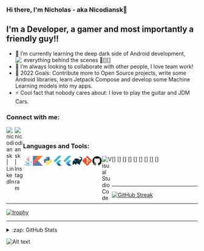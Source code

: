### Hi there, I'm Nicholas - aka Nicodiansk👋 
## I'm a Developer, a gamer and most importantly a friendly guy!!

- 🌱 I’m currently learning the deep dark side of Android development, everything behind the scenes 🤣[<img align="left" width="22px" src="https://image.emojipng.com/392/10498392.jpg" />][]
- 👯 I’m always looking to collaborate with other people, I love team work!
- 🥅 2022 Goals: Contribute more to Open Source projects, write some Android libraries, learn Jetpack Compose and develop some Machine Learning models into my apps.
- ⚡ Cool fact that nobody cares about: I love to play the guitar and JDM Cars.

### Connect with me:

[<img align="left" alt="nicodiansk | LinkedIn" width="22px" src="https://cdn.jsdelivr.net/npm/simple-icons@v3/icons/linkedin.svg" />][linkedin]
[<img align="left" alt="nicodiansk | Instagram" width="22px" src="https://cdn.jsdelivr.net/npm/simple-icons@v3/icons/instagram.svg" />][instagram]

<br />

### Languages and Tools: 

[<img align="left" alt="Java" width="26px" src="https://github.com/devicons/devicon/blob/master/icons/java/java-original.svg" />]
[<img align="left" alt="Kotlin" width="26px" src="https://github.com/devicons/devicon/blob/master/icons/kotlin/kotlin-original.svg" />]
[<img align="left" alt="Python" width="26px" src="https://github.com/devicons/devicon/blob/master/icons/python/python-original.svg" />]
[<img align="left" alt="Flutter" width="26px" src="https://github.com/devicons/devicon/blob/master/icons/flutter/flutter-original.svg" />]
[<img align="left" alt="Flutter" width="26px" src="https://github.com/devicons/devicon/blob/master/icons/flutter/flutter-original.svg" />]
[<img align="left" alt="Gradle" width="26px" src="https://github.com/devicons/devicon/blob/master/icons/gradle/gradle-plain.svg" />]
[<img align="left" alt="Git" width="26px" src="https://github.com/devicons/devicon/blob/master/icons/git/git-original.svg" />]
[<img align="left" alt="GitHub" width="26px" src="https://github.com/devicons/devicon/blob/master/icons/github/github-original.svg" />]
[<img align="left" alt="Visual Studio Code" width="26px" src="https://github.com/devicons/devicon/tree/master/icons/visualstudio" />]

<br />
<br />

---
[![GitHub Streak](http://github-readme-streak-stats.herokuapp.com?user=nicodiansk&theme=dark&date_format=M%20j%5B%2C%20Y%5D)](https://git.io/streak-stats)

---
[![trophy](https://github-profile-trophy.vercel.app/?username=nicodiansk&theme=onedark)](https://github.com/ryo-ma/github-profile-trophy)

---
<details>
  <summary>:zap: GitHub Stats</summary>

  <img align="left" alt="nicodiansk's GitHub Stats" src="https://github-readme-stats.codestackr.vercel.app/api?username=codeSTACKr&show_icons=true&hide_border=true" />

</details>

![Alt text](https://spotify-recently-played-readme.vercel.app/api?user=nicodiansk0)

[instagram]: https://instagram.com/nicodiansk
[linkedin]: https://www.linkedin.com/in/nicholas-previtali-660b83190/